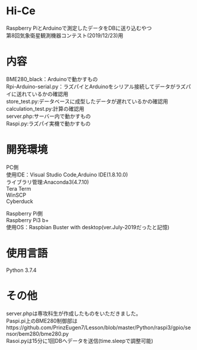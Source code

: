 # Hi-Ce
Raspberry PiとArduinoで測定したデータをDBに送り込むやつ  
第8回気象衛星観測機器コンテスト(2019/12/23)用  

内容
=========================================
BME280_black：Arduinoで動かすもの  
Rpi-Arduino-serial.py：ラズパイとArduinoをシリアル接続してデータがラズパイに送れているかの確認用  
store_test.py:データベースに成型したデータが遅れているかの確認用  
calculation_test.py:計算の確認用  
server.php:サーバー内で動かすもの  
Raspi.py:ラズパイ実機で動かすもの  

開発環境
==========================================
PC側  
使用IDE：Visual Studio Code,Arduino IDE(1.8.10.0)  
ライブラリ管理:Anaconda3(4.7.10)  
Tera Term  
WinSCP  
Cyberduck  
  
Raspberry Pi側  
Raspberry Pi3 b+  
使用OS：Raspbian Buster with desktop(ver.July-2019だったと記憶)  

使用言語
==================================================
Python 3.7.4  

その他
===================================================
server.phpは専攻科生が作成したものをいただきました。  
Paspi.pi上のBME280制御部はhttps://github.com/PrinzEugen7/Lesson/blob/master/Python/raspi3/gpio/sensor/bem280/bme280.py  
Rasoi.pyは15分に1回DBへデータを送信(time.sleepで調整可能)  
